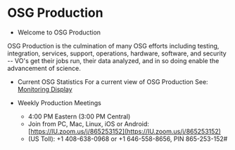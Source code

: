 # OSG Production

- Welcome to OSG Production 

OSG Production is the culmination of many OSG efforts including testing, integration, services, support, operations, hardware, software, and security -- VO's get their jobs run, their data analyzed, and in so doing enable the advancement of science.

- Current OSG Statistics
For a current view of OSG Production See: [Monitoring Display](http://display.grid.iu.edu/)

- Weekly Production Meetings
   - 4:00 PM Eastern (3:00 PM Central)
   - Join from PC, Mac, Linux, iOS or Android: [https://IU.zoom.us/j/865253152](https://IU.zoom.us/j/865253152)
   - (US Toll): +1 408-638-0968 or +1 646-558-8656, PIN 865-253-152#
